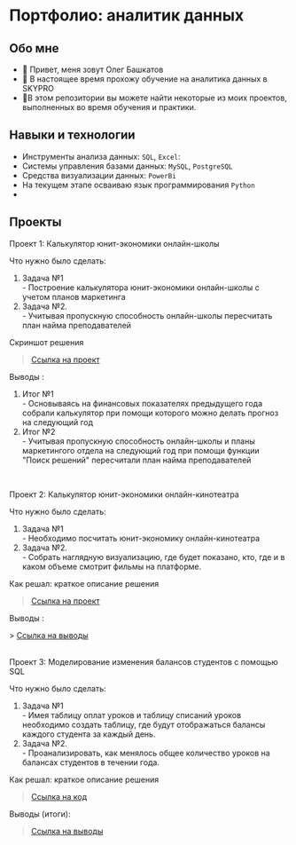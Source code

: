 # Портфолио: аналитик данных

## Обо мне 
- 👋 Привет, меня зовут Олег Башкатов
- 👀 В настоящее время прохожу обучение на аналитика данных в SKYPRO
- 🌱В этом репозитории вы можете найти некоторые из моих проектов, выполненных во время обучения и практики.

## Навыки и технологии
- Инструменты анализа данных: ``SQL``, ``Excel``:  
- Системы управления базами данных: ``MySQL``, ``PostgreSQL``
- Средства визуализации данных: ``PowerBi``
- На текущем этапе осваиваю язык программирования ``Python``
- 
## Проекты
<p> Проект 1: Калькулятор юнит-экономики онлайн-школы</p>
<p>Что нужно было сделать:<p>
<ol>
  <li>Задача №1</li>
  - Построение  калькулятора юнит-экономики онлайн-школы с учетом планов маркетинга
  <li>Задача №2.</li>
  - Учитывая пропускную способность онлайн-школы пересчитать план найма преподавателей
</ol>

<p>Скриншот решения<p>

> <a href="https://docs.google.com/document/d/1EywyVy3XvUt5tRAaC5yf9-vC1RTnMkShdpC1wOgTxZM/edit">Ссылка на проект</a>
  

<p>Выводы :<p>
<ol>
  <li>Итог №1</li>
   - Основываясь на финансовых показателях предыдущего года собрали калькулятор при помощи которого можно делать прогноз на следующий год
  <li>Итог №2</li>
  - Учитывая пропускную способность онлайн-школы и планы маркетингого отдела на следующий год при помощи функции "Поиск решений" пересчитали план найма преподавателей
</ol>
<br> 

<p> Проект 2: Калькулятор юнит-экономики онлайн-кинотеатра</p>
<p>Что нужно было сделать:<p>
<ol>
  <li>Задача №1</li>
  - Необходимо посчитать юнит-экономику онлайн-кинотеатра
  <li>Задача №2.</li>
  - Собрать наглядную визуализацию, где будет показано, кто, где и в каком объеме смотрит фильмы на платформе.
</ol>

<p>Как решал: краткое описание решения <p>

> <a href="https://docs.google.com/spreadsheets/d/1faoU-I8crF_33r8Vd4oX9lxuOqsyJz3V-qFrgowx6fA/edit#gid=796440143">Ссылка на проект</a>

 
<p>Выводы :<p>
> <a href="https://docs.google.com/presentation/d/1NLZRJb_ZqqIgyRUaEF9IS7St3rtCJjBVz8GnPdOkTNQ/edit#slide=id.p">Ссылка на выводы</a>
<br> 
  <br> 
<p> Проект 3: Моделирование изменения балансов студентов с помощью SQL</p>
<p>Что нужно было сделать:<p>
<ol>
  <li>Задача №1</li>
  - Имея таблицу оплат уроков и таблицу списаний уроков необходимо создать таблицу, где будут отображаться балансы каждого студента за каждый день.
  <li>Задача №2.</li>
  - Проанализировать, как менялось общее количество уроков на балансах студентов в течении года.
</ol>

<p>Как решал: краткое описание решения <p>
  
> <a href="https://docs.google.com/document/d/1RBE7FfkjS4P7Hw_y9jypUiQ_ctDNlHcjtYwCaN40cWk/edit?usp=sharing">Ссылка на код</a>


  <p>Выводы (итоги):<p>

> <a href="https://docs.google.com/document/d/13cN-tyDYZstcqd-Uo2q4OhNWbbQ36g4Wl6GTVchzUW4/edit">Ссылка на выводы</a>
<br> 
<!---
Oleg179/Oleg179 is a ✨ special ✨ repository because its `README.md` (this file) appears on your GitHub profile.
You can click the Preview link to take a look at your changes.
--->
